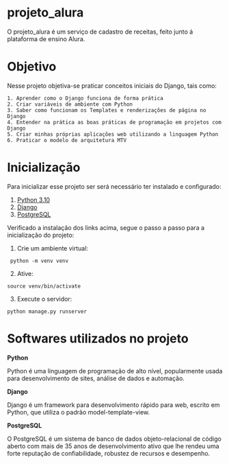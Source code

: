 # projeto_alura 

  O projeto_alura é um serviço de cadastro de receitas, feito junto á plataforma de ensino Alura.

# Objetivo

  Nesse projeto objetiva-se praticar conceitos iniciais do Django, tais como:
  
    1. Aprender como o Django funciona de forma prática
    2. Criar variáveis de ambiente com Python
    3. Saber como funcionam os Templates e renderizações de página no Django
    4. Entender na prática as boas práticas de programação em projetos com Django
    5. Criar minhas próprias aplicações web utilizando a linguagem Python
    6. Praticar o modelo de arquitetura MTV

# Inicialização

  Para inicializar esse projeto ser será necessário ter instalado e configurado:
  
   1. [Python 3.10](https://www.python.org/)
   2. [Django](https://www.djangoproject.com/)
   3. [PostgreSQL](https://www.postgresql.org/)
  
  Verificado a instalação dos links acima, segue o passo a passo para a inicialização do projeto:
  
   1. Crie um ambiente virtual:
     
     python -m venv venv
  
   2. Ative:
  
    source venv/bin/activate
       
   3. Execute o servidor:
    
    python manage.py runserver
  
  # Softwares utilizados no projeto
  
   **Python**
    
   Python é uma linguagem de programação de alto nível, popularmente usada para desenvolvimento de sites, análise de dados e automação.
   
   **Django**
   
   Django é um framework para desenvolvimento rápido para web, escrito em Python, que utiliza o padrão model-template-view. 
   
   **PostgreSQL**
   
   O PostgreSQL é um sistema de banco de dados objeto-relacional de código aberto com mais de 35 anos de desenvolvimento ativo que lhe rendeu uma forte reputação de confiabilidade, robustez de recursos e desempenho.
   
